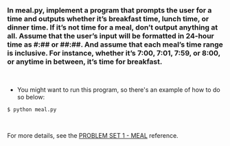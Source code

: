 ### In meal.py, implement a program that prompts the user for a time and outputs whether it’s breakfast time, lunch time, or dinner time. If it’s not time for a meal, don’t output anything at all. Assume that the user’s input will be formatted in 24-hour time as #:## or ##:##. And assume that each meal’s time range is inclusive. For instance, whether it’s 7:00, 7:01, 7:59, or 8:00, or anytime in between, it’s time for breakfast.

<br />

* You might want to run this program, so there's an example of how to do so below:

```
$ python meal.py
```

<br />

For more details, see the [PROBLEM SET 1 - MEAL](https://cs50.harvard.edu/python/2022/psets/1/meal/) reference.
